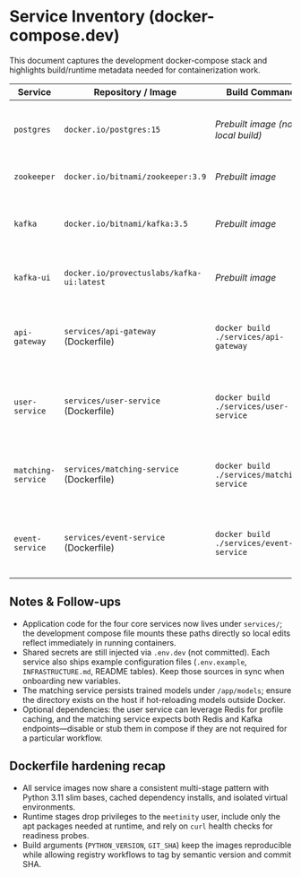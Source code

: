 # Service Inventory (docker-compose.dev)

This document captures the development docker-compose stack and highlights build/runtime metadata needed for containerization work.

| Service | Repository / Image | Build Command | Runtime Entrypoint | Environment Variables | System Dependencies |
|---------|--------------------|---------------|--------------------|-----------------------|---------------------|
| `postgres` | `docker.io/postgres:15` | _Prebuilt image (no local build)_ | Default `docker-entrypoint.sh postgres` | `POSTGRES_USER`, `POSTGRES_PASSWORD`, `POSTGRES_DB` (defaults provided in compose) | Binds `${POSTGRES_PORT:-5432}` to host, persistent volume `postgres-data`, healthcheck `pg_isready`, requires `meetinity-net` bridge |
| `zookeeper` | `docker.io/bitnami/zookeeper:3.9` | _Prebuilt image_ | Bitnami default entrypoint (`/opt/bitnami/scripts/zookeeper/run.sh`) | `ZOO_ENABLE_AUTH=no`, `ALLOW_ANONYMOUS_LOGIN=yes` | Exposes `2181`, mounts `zookeeper-data`, joins `meetinity-net` |
| `kafka` | `docker.io/bitnami/kafka:3.5` | _Prebuilt image_ | Bitnami default entrypoint (`/opt/bitnami/scripts/kafka/run.sh`) | `KAFKA_BROKER_ID=1`, `KAFKA_CFG_ZOOKEEPER_CONNECT=zookeeper:2181`, `KAFKA_CFG_LISTENERS=PLAINTEXT://:9092`, `KAFKA_CFG_ADVERTISED_LISTENERS=PLAINTEXT://kafka:9092`, `ALLOW_PLAINTEXT_LISTENER=yes` | Maps `${KAFKA_PORT:-9092}`, persistent volume `kafka-data`, depends on `zookeeper`, healthcheck `kafka-topics.sh --list`, network `meetinity-net` |
| `kafka-ui` | `docker.io/provectuslabs/kafka-ui:latest` | _Prebuilt image_ | Default entrypoint (`/docker-entrypoint.sh`) serving web UI | `KAFKA_CLUSTERS_0_NAME=meetinity`, `KAFKA_CLUSTERS_0_BOOTSTRAPSERVERS=kafka:9092` | Publishes `${KAFKA_UI_PORT:-8085}`, depends on healthy `kafka`, network `meetinity-net` |
| `api-gateway` | `services/api-gateway` (Dockerfile) | `docker build ./services/api-gateway` | `gunicorn src.main:app` (configurable via `GUNICORN_*` env vars) | `.env.example` documents `APP_PORT`, `USER_SERVICE_URL`, `JWT_SECRET`, `CORS_ORIGINS`, `RATE_LIMIT_AUTH`, `LOG_LEVEL` | Needs Kafka & Postgres from compose; exposes `${API_GATEWAY_PORT:-8080}`, mounts `./services/api-gateway:/app`, curl-based healthcheck |
| `user-service` | `services/user-service` (Dockerfile) | `docker build ./services/user-service` | `alembic upgrade head && python -m gunicorn --bind 0.0.0.0:8080 'src.main:create_app()'` | `.env.example` covers OAuth creds, `DATABASE_URL`, pool tuning, Redis cache, JWT settings, `UPLOAD_*` paths | Requires Postgres (and optional Redis); publishes `${USER_SERVICE_PORT:-8081}`, runs DB migrations before boot, mounts `./services/user-service:/app` |
| `matching-service` | `services/matching-service` (Dockerfile) | `docker build ./services/matching-service` | `python -m gunicorn --bind 0.0.0.0:8080 src.main:create_app()` | `INFRASTRUCTURE.md` lists `DATABASE_URL`, Redis + Kafka endpoints, upstream service URLs, ML tuning knobs, CORS origins | Depends on Postgres, Redis, Kafka, model volume at `/app/models`; binds `${MATCHING_SERVICE_PORT:-8082}`, mounts `./services/matching-service:/app` |
| `event-service` | `services/event-service` (Dockerfile) | `docker build ./services/event-service` | `python -m gunicorn --bind 0.0.0.0:8080 src.main:create_app()` | README enumerates `DATABASE_URL` or `DB_*` fallbacks plus pool sizing overrides | Requires Postgres (SQLite fallback for local tests); publishes `${EVENT_SERVICE_PORT:-8083}`, mounts `./services/event-service:/app` |

## Notes & Follow-ups
- Application code for the four core services now lives under `services/`; the development compose file mounts these paths directly so local edits reflect immediately in running containers.
- Shared secrets are still injected via `.env.dev` (not committed). Each service also ships example configuration files (`.env.example`, `INFRASTRUCTURE.md`, README tables). Keep those sources in sync when onboarding new variables.
- The matching service persists trained models under `/app/models`; ensure the directory exists on the host if hot-reloading models outside Docker.
- Optional dependencies: the user service can leverage Redis for profile caching, and the matching service expects both Redis and Kafka endpoints—disable or stub them in compose if they are not required for a particular workflow.

## Dockerfile hardening recap
- All service images now share a consistent multi-stage pattern with Python 3.11 slim bases, cached dependency installs, and isolated virtual environments.
- Runtime stages drop privileges to the `meetinity` user, include only the apt packages needed at runtime, and rely on `curl` health checks for readiness probes.
- Build arguments (`PYTHON_VERSION`, `GIT_SHA`) keep the images reproducible while allowing registry workflows to tag by semantic version and commit SHA.
